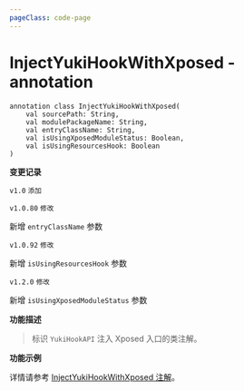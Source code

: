 ```yaml
---
pageClass: code-page
---
```


# InjectYukiHookWithXposed <span class="symbol">- annotation</span>

```kotlin:no-line-numbers
annotation class InjectYukiHookWithXposed(
    val sourcePath: String,
    val modulePackageName: String,
    val entryClassName: String,
    val isUsingXposedModuleStatus: Boolean,
    val isUsingResourcesHook: Boolean
)
```

**变更记录**

`v1.0` `添加`

`v1.0.80` `修改`

新增 `entryClassName` 参数

`v1.0.92` `修改`

新增 `isUsingResourcesHook` 参数

`v1.2.0` `修改`

新增 `isUsingXposedModuleStatus` 参数

**功能描述**

> 标识 `YukiHookAPI` 注入 Xposed 入口的类注解。

**功能示例**

详情请参考 [InjectYukiHookWithXposed 注解](../../../../../../../config/xposed-using#injectyukihookwithxposed-注解)。